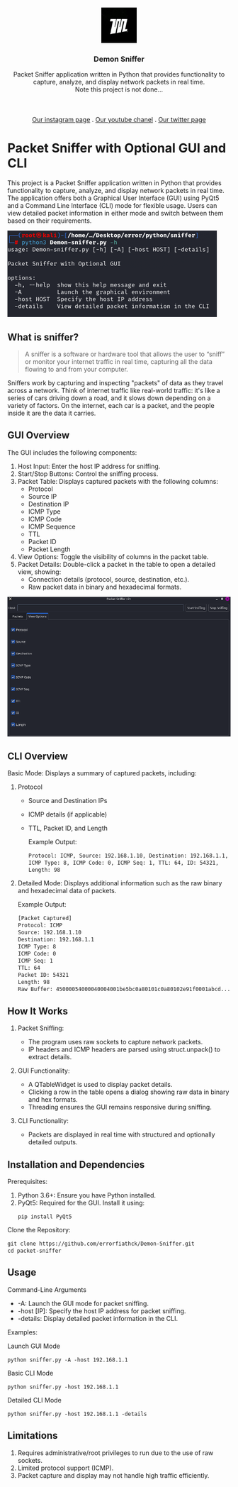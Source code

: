 <br/>
<p align="center">
  <a href="https://github.com/errorfiathck">
    <img src="./img/110461609.jpeg" alt="Logo" width="80" height="80">
  </a>

  <h3 align="center">Demon Sniffer</h3>

  <p align="center">
    Packet Sniffer application written in Python that provides functionality to capture, analyze, and display network packets in real time.
    <br/>
    Note this project is not done...
    <br/>
    <br/>
    <!-- <a href="https://readme.shaankhan.dev"><strong>View Demo »</strong></a> -->
    <br/>
    <br/>
    <a href="https://intsagram.com/error._.fiat">Our instagram page</a>
    .
    <a href="https://youtube.com/error_fiat">Our youtube chanel</a>
    .
    <a href="https://twitter.com/ErrorFiat">Our twitter page</a>
  </p>
</p>

# Packet Sniffer with Optional GUI and CLI

This project is a Packet Sniffer application written in Python that provides functionality to capture, analyze, and display network packets in real time. The application offers both a Graphical User Interface (GUI) using PyQt5 and a Command Line Interface (CLI) mode for flexible usage. Users can view detailed packet information in either mode and switch between them based on their requirements.

![Screen Shot](./img/Screenshot_20241222_221208.png)

## What is sniffer?
> A sniffer is a software or hardware tool that allows the user to “sniff” or monitor your internet traffic in real time, capturing all the data flowing to and from your computer.

Sniffers work by capturing and inspecting "packets" of data as they travel across a network. Think of internet traffic like real-world traffic: it's like a series of cars driving down a road, and it slows down depending on a variety of factors. On the internet, each car is a packet, and the people inside it are the data it carries.

## GUI Overview

The GUI includes the following components:

1. Host Input: Enter the host IP address for sniffing.
2. Start/Stop Buttons: Control the sniffing process.
3. Packet Table: Displays captured packets with the following columns:
    - Protocol
    - Source IP
    - Destination IP
    - ICMP Type
    - ICMP Code
    - ICMP Sequence
    - TTL
    - Packet ID
    - Packet Length
4. View Options: Toggle the visibility of columns in the packet table.
5. Packet Details: Double-click a packet in the table to open a detailed view, showing:
    - Connection details (protocol, source, destination, etc.).
    - Raw packet data in binary and hexadecimal formats.

![Screen Shot](./img/Screenshot_20241222_222248.png)


## CLI Overview

Basic Mode: Displays a summary of captured packets, including:

1. Protocol
    - Source and Destination IPs
    - ICMP details (if applicable)
    - TTL, Packet ID, and Length

        Example Output:
        ```
        Protocol: ICMP, Source: 192.168.1.10, Destination: 192.168.1.1, ICMP Type: 8, ICMP Code: 0, ICMP Seq: 1, TTL: 64, ID: 54321, Length: 98
        ```

2. Detailed Mode: Displays additional information such as the raw binary and hexadecimal data of packets.

    Example Output:
    ```
    [Packet Captured]
    Protocol: ICMP
    Source: 192.168.1.10
    Destination: 192.168.1.1
    ICMP Type: 8
    ICMP Code: 0
    ICMP Seq: 1
    TTL: 64
    Packet ID: 54321
    Length: 98
    Raw Buffer: 45000054000040004001be5bc0a80101c0a80102e91f0001abcd...
    ```
## How It Works

1. Packet Sniffing:

    - The program uses raw sockets to capture network packets.
    - IP headers and ICMP headers are parsed using struct.unpack() to extract details.
2. GUI Functionality:

    - A QTableWidget is used to display packet details.
    - Clicking a row in the table opens a dialog showing raw data in binary and hex formats.
    - Threading ensures the GUI remains responsive during sniffing.
3. CLI Functionality:

    - Packets are displayed in real time with structured and optionally detailed outputs.

## Installation and Dependencies

Prerequisites:
1. Python 3.6+: Ensure you have Python installed.
2. PyQt5: Required for the GUI. Install it using:
    ```
    pip install PyQt5
    ```

Clone the Repository:
```
git clone https://github.com/errorfiathck/Demon-Sniffer.git
cd packet-sniffer
```

## Usage
Command-Line Arguments
* -A: Launch the GUI mode for packet sniffing.
* -host [IP]: Specify the host IP address for packet sniffing.
* -details: Display detailed packet information in the CLI.

Examples:

Launch GUI Mode
```
python sniffer.py -A -host 192.168.1.1
```
Basic CLI Mode
```
python sniffer.py -host 192.168.1.1
```
Detailed CLI Mode
```
python sniffer.py -host 192.168.1.1 -details
```

## Limitations
1. Requires administrative/root privileges to run due to the use of raw sockets.
2. Limited protocol support (ICMP).
3. Packet capture and display may not handle high traffic efficiently.
